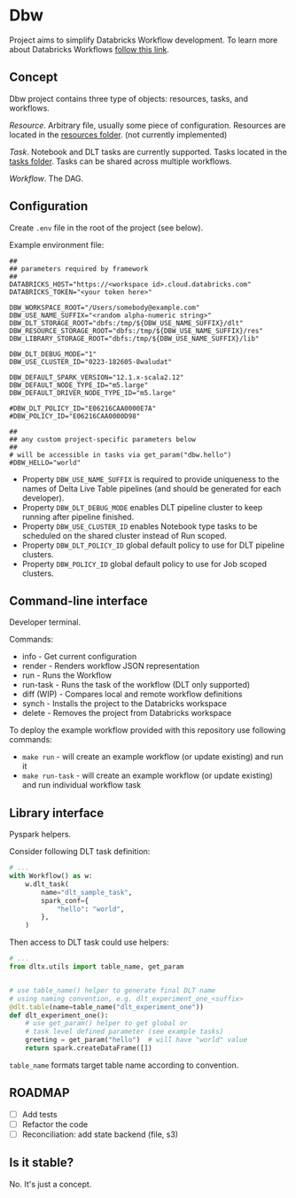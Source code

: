 # Dbw

Project aims to simplify Databricks Workflow development.
To learn more about Databricks Workflows
[follow this link](https://www.databricks.com/blog/2022/05/10/introducing-databricks-workflows.html).

## Concept

Dbw project contains three type of objects: resources,
tasks, and workflows.

*Resource*. Arbitrary file, usually some piece of
configuration. Resources are located in the [resources folder](./resources).
(not currently implemented)

*Task*. Notebook and DLT tasks are currently supported.
Tasks located in the [tasks folder](./notebooks). Tasks can
be shared across multiple workflows.

*Workflow*. The DAG.

## Configuration

Create `.env` file in the root of the project (see below).

Example environment file:

```
##
## parameters required by framework
##
DATABRICKS_HOST="https://<workspace id>.cloud.databricks.com"
DATABRICKS_TOKEN="<your token here>"

DBW_WORKSPACE_ROOT="/Users/somebody@example.com"
DBW_USE_NAME_SUFFIX="<random alpha-numeric string>"
DBW_DLT_STORAGE_ROOT="dbfs:/tmp/${DBW_USE_NAME_SUFFIX}/dlt"
DBW_RESOURCE_STORAGE_ROOT="dbfs:/tmp/${DBW_USE_NAME_SUFFIX}/res"
DBW_LIBRARY_STORAGE_ROOT="dbfs:/tmp/${DBW_USE_NAME_SUFFIX}/lib"

DBW_DLT_DEBUG_MODE="1"
DBW_USE_CLUSTER_ID="0223-182605-8waludat"

DBW_DEFAULT_SPARK_VERSION="12.1.x-scala2.12"
DBW_DEFAULT_NODE_TYPE_ID="m5.large"
DBW_DEFAULT_DRIVER_NODE_TYPE_ID="m5.large"

#DBW_DLT_POLICY_ID="E06216CAA0000E7A"
#DBW_POLICY_ID="E06216CAA0000D98"

##
## any custom project-specific parameters below
##
# will be accessible in tasks via get_param("dbw.hello")
#DBW_HELLO="world"
```

* Property `DBW_USE_NAME_SUFFIX` is required to provide
  uniqueness to the names of Delta Live Table pipelines (and should be generated for each developer).
* Property `DBW_DLT_DEBUG_MODE` enables DLT pipeline cluster to keep running after pipeline finished.
* Property `DBW_USE_CLUSTER_ID` enables Notebook type tasks to be scheduled on the shared cluster
  instead of Run scoped.
* Property `DBW_DLT_POLICY_ID` global default policy to use for DLT pipeline clusters.
* Property `DBW_POLICY_ID` global default policy to use for Job scoped clusters.

## Command-line interface

Developer terminal.

Commands:

* info - Get current configuration
* render - Renders workflow JSON representation
* run - Runs the Workflow
* run-task - Runs the task of the workflow (DLT only supported)
* diff (WIP) - Compares local and remote workflow definitions
* synch - Installs the project to the Databricks workspace
* delete - Removes the project from Databricks workspace

To deploy the example workflow provided with this repository use following commands:

* `make run` - will create an example workflow (or update existing) and run it
* `make run-task` - will create an example workflow (or update existing) and run individual workflow task

## Library interface

Pyspark helpers.

Consider following DLT task definition:

```python
# ...
with Workflow() as w:
    w.dlt_task(
        name="dlt_sample_task",
        spark_conf={
            "hello": "world",
        },
    )
```

Then access to  DLT task could use helpers:

```python
# ...
from dltx.utils import table_name, get_param


# use table_name() helper to generate final DLT name
# using naming convention, e.g. dlt_experiment_one_<suffix>
@dlt.table(name=table_name("dlt_experiment_one"))
def dlt_experiment_one():
    # use get_param() helper to get global or 
    # task level defined parameter (see example tasks)
    greeting = get_param("hello")  # will have "world" value
    return spark.createDataFrame([])

```

`table_name` formats target table name according to convention.

## ROADMAP

* [ ] Add tests
* [ ] Refactor the code
* [ ] Reconciliation: add state backend (file, s3)

## Is it stable?

No. It's just a concept.
